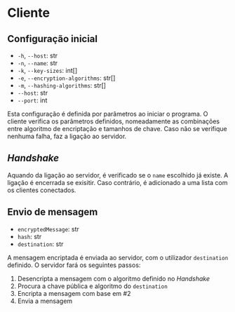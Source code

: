 # Cliente

## Configuração inicial

- `-h`, `--host`: str
- `-n`, `--name`: str
- `-k`, `--key-sizes`: int[]
- `-e`, `--encryption-algorithms`: str[]
- `-m`, `--hashing-algorithms`: str[]
- `--host`: str
- `--port`: int

Esta configuração é definida por parâmetros ao iniciar o programa. O cliente verifica os parâmetros definidos, nomeadamente as combinações entre algoritmo de encriptação e tamanhos de chave. Caso não se verifique nenhuma falha, faz a ligação ao servidor.

## *Handshake*

Aquando da ligação ao servidor, é verificado se o `name` escolhido já existe. A ligação é encerrada se exisitir. Caso contrário, é adicionado a uma lista com os clientes conectados.

## Envio de mensagem

- `encryptedMessage`: str
- `hash`: str
- `destination`: str

A mensagem encriptada é enviada ao servidor, com o utilizador `destination` definido. O servidor fará os seguintes passos:
1. Desencripta a mensagem com o algoritmo definido no *Handshake*
2. Procura a chave pública e algoritmo do `destination`
3. Encripta a mensagem com base em #2
4. Envia a mensagem
